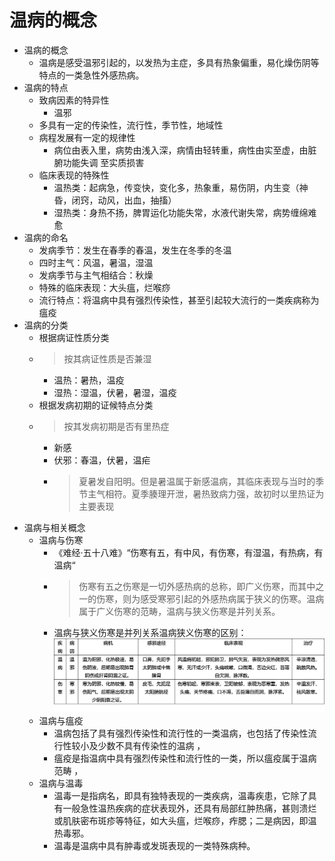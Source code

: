 # 温病的概念
- 温病的概念
    - 温病是感受温邪引起的，以发热为主症，多具有热象偏重，易化燥伤阴等特点的一类急性外感热病。
- 温病的特点
    - 致病因素的特异性
        - 温邪
    - 多具有一定的传染性，流行性，季节性，地域性
    - 病程发展有一定的规律性
        - 病位由表入里，病势由浅入深，病情由轻转重，病性由实至虚，由脏腑功能失调 至实质损害
    - 临床表现的特殊性
        - 温热类：起病急，传变快，变化多，热象重，易伤阴，内生变（神昏，闭窍，动风，出血，抽搐）
        - 湿热类：身热不扬，脾胃运化功能失常，水液代谢失常，病势缠绵难愈
- 温病的命名
    - 发病季节：发生在春季的春温，发生在冬季的冬温
    - 四时主气：风温，暑温，湿温
    - 发病季节与主气相结合：秋燥
    - 特殊的临床表现：大头瘟，烂喉痧
    - 流行特点：将温病中具有强烈传染性，甚至引起较大流行的一类疾病称为瘟疫
- 温病的分类
    - 根据病证性质分类
    - > 按其病证性质是否兼湿
        - 温热：暑热，温疫
        - 湿热：湿温，伏暑，暑湿，温疫
    - 根据发病初期的证候特点分类
    - > 按其发病初期是否有里热症
        - 新感
        - 伏邪：春温，伏暑，温疟
        - > 夏暑发自阳明。但是暑温属于新感温病，其临床表现与当时的季节主气相符。夏季腠理开泄，暑热致病力强，故初时以里热证为主要表现
- 温病与相关概念
    - 温病与伤寒
        - 《难经·五十八难》“伤寒有五，有中风，有伤寒，有湿温，有热病，有温病“
        - > 伤寒有五之伤寒是一切外感热病的总称，即广义伤寒，而其中之一的伤寒，则为感受寒邪引起的外感热病属于狭义的伤寒。温病属于广义伤寒的范畴，温病与狭义伤寒是并列关系。
        - 温病与狭义伤寒是并列关系温病狭义伤寒的区别： ![图片](./温病的概念-幕布图片-952186-681963.jpg)
    - 温病与瘟疫
        - 温病包括了具有强烈传染性和流行性的一类温病，也包括了传染性流行性较小及少数不具有传染性的温病 ，
        - 瘟疫是指温病中具有强烈传染性和流行性的一类，所以瘟疫属于温病范畴 ，
    - 温病与温毒
        - 温毒一是指病名，即具有独特表现的一类疾病，温毒疾患，它除了具有一般急性温热疾病的症状表现外，还具有局部红肿热痛，甚则溃烂或肌肤密布斑疹等特征，如大头瘟，烂喉痧，痄腮；二是病因，即温热毒邪。
        - 温毒是温病中具有肿毒或发斑表现的一类特殊病种。